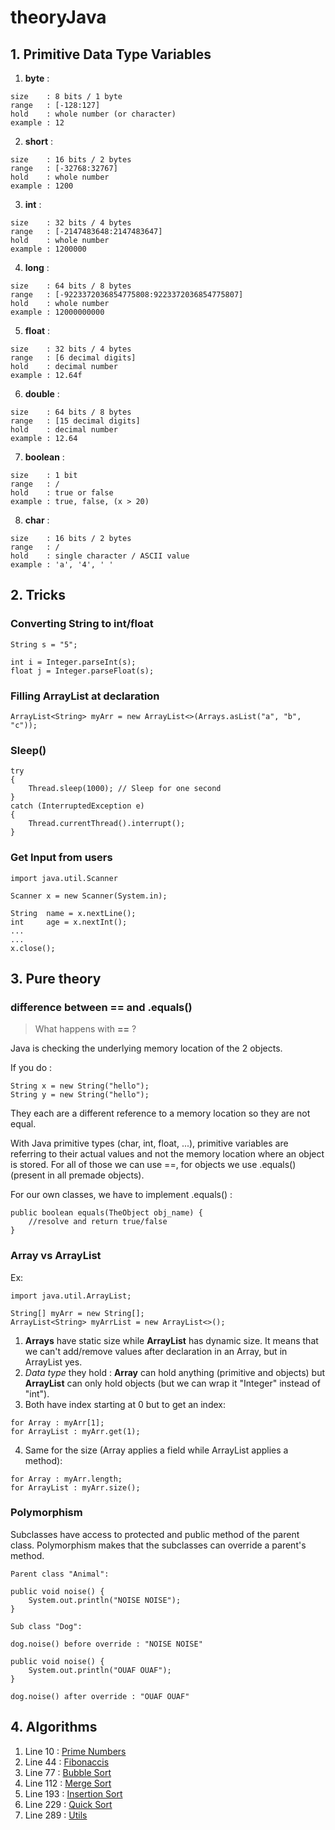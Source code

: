 # theoryJava

## 1. Primitive Data Type Variables

1. __byte__ :
```
size    : 8 bits / 1 byte
range   : [-128:127]
hold    : whole number (or character)
example : 12
```
2. __short__ :
```
size    : 16 bits / 2 bytes
range   : [-32768:32767]
hold    : whole number
example : 1200
```
3. __int__ :
```
size    : 32 bits / 4 bytes
range   : [-2147483648:2147483647]
hold    : whole number
example : 1200000
```
4. __long__ :
```
size    : 64 bits / 8 bytes
range   : [-9223372036854775808:9223372036854775807]
hold    : whole number
example : 12000000000
```
5. __float__ :
```
size    : 32 bits / 4 bytes
range   : [6 decimal digits]
hold    : decimal number
example : 12.64f
```
6. __double__ :
```
size    : 64 bits / 8 bytes
range   : [15 decimal digits]
hold    : decimal number
example : 12.64
```
7. __boolean__ :
```
size    : 1 bit
range   : /
hold    : true or false
example : true, false, (x > 20)
```
8. __char__ :
```
size    : 16 bits / 2 bytes
range   : /
hold    : single character / ASCII value
example : 'a', '4', ' '
```



## 2. Tricks

### Converting String to int/float

```
String s = "5";

int i = Integer.parseInt(s);
float j = Integer.parseFloat(s);
```

### Filling ArrayList at declaration

```
ArrayList<String> myArr = new ArrayList<>(Arrays.asList("a", "b", "c"));
```

### Sleep()
```
try
{
    Thread.sleep(1000); // Sleep for one second
}
catch (InterruptedException e)
{
    Thread.currentThread().interrupt();
}
```

### Get Input from users
```
import java.util.Scanner

Scanner x = new Scanner(System.in);

String  name = x.nextLine();
int     age = x.nextInt();
...
...
x.close();
```



## 3. Pure theory

### difference between == and .equals()

> What happens with __==__ ?

Java is checking the underlying memory location of the 2 objects.

If you do :
```
String x = new String("hello");
String y = new String("hello");
```
They each are a different reference to a memory location so they are not equal.

With Java primitive types (char, int, float, ...), primitive variables are
referring to their actual values and not the memory location where an object is
stored.
For all of those we can use ==, for objects we use .equals() (present in all
premade objects).

For our own classes, we have to implement .equals() :

```
public boolean equals(TheObject obj_name) {
    //resolve and return true/false
}
```

### Array vs ArrayList

Ex:
```
import java.util.ArrayList;

String[] myArr = new String[];
ArrayList<String> myArrList = new ArrayList<>();
```

1. __Arrays__ have static size while __ArrayList__ has dynamic size. It means that we can't add/remove values after declaration in an Array, but in ArrayList yes.
2. _Data type_ they hold : __Array__ can hold anything (primitive and objects)
but __ArrayList__ can only hold objects (but we can wrap it "Integer" instead
of "int").
3. Both have index starting at 0 but to get an index:
```
for Array : myArr[1];
for ArrayList : myArr.get(1);
```
4. Same for the size (Array applies a field while ArrayList applies a method):
```
for Array : myArr.length;
for ArrayList : myArr.size();
```

### Polymorphism

Subclasses have access to protected and public method of the parent class.
Polymorphism makes that the subclasses can override a parent's method.
```
Parent class "Animal":

public void noise() {
    System.out.println("NOISE NOISE");
}

Sub class "Dog":

dog.noise() before override : "NOISE NOISE"

public void noise() {
    System.out.println("OUAF OUAF");
}

dog.noise() after override : "OUAF OUAF"
```




## 4. Algorithms

1. Line 10 : [Prime Numbers](https://github.com/Namenega/theoryJava/blob/1fe9b42a04cdecc2ea862f620627b59d021edb41/algorithm/myAlgorithm.java#L10)
1. Line 44 : [Fibonaccis](https://github.com/Namenega/theoryJava/blob/4d49dcf17568872cc506345921a399ead5baa4ac/algorithm/myAlgorithm.java#L44)
2. Line 77 : [Bubble Sort](https://github.com/Namenega/theoryJava/blob/4d49dcf17568872cc506345921a399ead5baa4ac/algorithm/myAlgorithm.java#L77)
3. Line 112 : [Merge Sort](https://github.com/Namenega/theoryJava/blob/4d49dcf17568872cc506345921a399ead5baa4ac/algorithm/myAlgorithm.java#L112)
4. Line 193 : [Insertion Sort](https://github.com/Namenega/theoryJava/blob/4d49dcf17568872cc506345921a399ead5baa4ac/algorithm/myAlgorithm.java#L193)
5. Line 229 : [Quick Sort](https://github.com/Namenega/theoryJava/blob/4d49dcf17568872cc506345921a399ead5baa4ac/algorithm/myAlgorithm.java#L229)
6. Line 289 : [Utils](https://github.com/Namenega/theoryJava/blob/4d49dcf17568872cc506345921a399ead5baa4ac/algorithm/myAlgorithm.java#L289)



